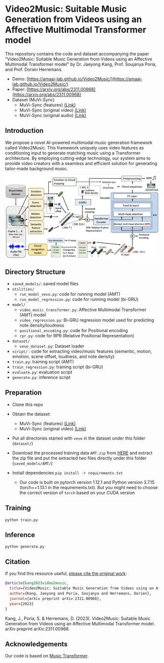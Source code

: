 # Video2Music: Suitable Music Generation from Videos using an Affective Multimodal Transformer model

This repository contains the code and dataset accompanying the paper "Video2Music: Suitable Music Generation from Videos using an Affective Multimodal Transformer model" by Dr. Jaeyong Kang, Prof. Soujanya Poria, and Prof. Dorien Herremans.

- Demo: [https://amaai-lab.github.io/Video2Music/](https://amaai-lab.github.io/Video2Music/)
- Paper: [https://arxiv.org/abs/2311.00968](https://arxiv.org/abs/2311.00968)
- Dataset (MuVi-Sync)
  * MuVi-Sync (features) [(Link)](https://zenodo.org/records/10057093)
  * MuVi-Sync (original video) [(Link)](https://zenodo.org/records/10050294)
  * MuVi-Sync (original audio) [(Link)](https://zenodo.org/records/10062564)
  
## Introduction
We propose a novel AI-powered multimodal music generation framework called Video2Music. This framework uniquely uses video features as conditioning input to generate matching music using a Transformer architecture. By employing cutting-edge technology, our system aims to provide video creators with a seamless and efficient solution for generating tailor-made background music.

![](framework.png)

## Directory Structure

* `saved_models/`: saved model files
* `utilities/`
  * `run_model_vevo.py`: code for running model (AMT)
  * `run_model_regression.py`: code for running model (bi-GRU)
* `model/`
  * `video_music_transformer.py`: Affective Multimodal Transformer (AMT) model 
  * `video_regression.py`: Bi-GRU regression model used for predicting note density/loudness
  * `positional_encoding.py`: code for Positional encoding
  * `rpr.py`: code for RPR (Relative Positional Representation)
* `dataset/`
  * `vevo_dataset.py`: Dataset loader
* `script/` : code for extracting video/music features (sementic, motion, emotion, scene offset, loudness, and note density)
* `train.py`: training script (AMT)
* `train_regression.py`: training script (bi-GRU)
* `evaluate.py`: evaluation script
* `generate.py`: inference script

## Preparation

* Clone this repo

* Obtain the dataset:
  * MuVi-Sync (features) [(Link)](https://zenodo.org/records/10057093)
  * MuVi-Sync (original video) [(Link)](https://zenodo.org/records/10050294)
 
* Put all directories started with `vevo` in the dataset under this folder (`dataset/`) 

* Download the processed training data `AMT.zip` from [HERE](https://drive.google.com/file/d/1qpcBXF04pgdy9hqRexr0mTx7L9_CAFpt/view?usp=drive_link) and extract the zip file and put the extracted two files directly under this folder (`saved_models/AMT/`) 

* Install dependencies `pip install -r requirements.txt`
  * Our code is built on pytorch version 1.12.1 and Python version 3.7.15 (torch==1.13.1 in the requirements.txt). But you might need to choose the correct version of `torch` based on your CUDA version

## Training

  ```shell
  python train.py
  ```

## Inference

  ```shell
  python generate.py
  ```

## Citation
If you find this resource useful, [please cite the original work](https://arxiv.org/abs/2311.00968):

```bibtex
@article{kang2023video2music,
  title={Video2Music: Suitable Music Generation from Videos using an Affective Multimodal Transformer model},
  author={Kang, Jaeyong and Poria, Soujanya and Herremans, Dorien},
  journal={arXiv preprint arXiv:2311.00968},
  year={2023}
}
```

Kang, J., Poria, S. & Herremans, D. (2023). Video2Music: Suitable Music Generation from Videos using an Affective Multimodal Transformer model. arXiv preprint arXiv:2311.00968.


## Acknowledgements

Our code is based on [Music Transformer](https://github.com/gwinndr/MusicTransformer-Pytorch).


